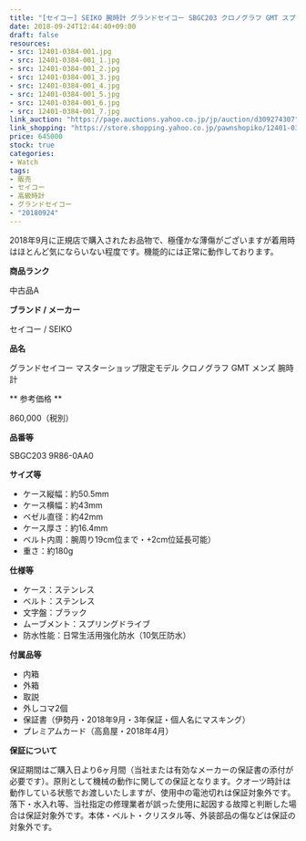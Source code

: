 ```yaml
---
title: "[セイコー] SEIKO 腕時計 グランドセイコー SBGC203 クロノグラフ GMT スプリングドライブ メンズ 極美品"
date: 2018-09-24T12:44:40+09:00
draft: false
resources:
- src: 12401-0384-001.jpg
- src: 12401-0384-001_1.jpg
- src: 12401-0384-001_2.jpg
- src: 12401-0384-001_3.jpg
- src: 12401-0384-001_4.jpg
- src: 12401-0384-001_5.jpg
- src: 12401-0384-001_6.jpg
- src: 12401-0384-001_7.jpg
link_auction: "https://page.auctions.yahoo.co.jp/jp/auction/d309274307"
link_shopping: "https://store.shopping.yahoo.co.jp/pawnshopiko/12401-0384-001.html"
price: 645000
stock: true
categories:
- Watch
tags:
- 販売
- セイコー
- 高級時計
- グランドセイコー
- "20180924"
---
```

2018年9月に正規店で購入されたお品物で、極僅かな薄傷がございますが着用時はほとんど気にならいない程度です。機能的には正常に動作しております。

**商品ランク**

中古品A

**ブランド / メーカー**

セイコー / SEIKO

**品名**

グランドセイコー マスターショップ限定モデル クロノグラフ GMT メンズ 腕時計

** 参考価格 **

860,000（税別）

**品番等**

SBGC203 9R86-0AA0

**サイズ等**

- ケース縦幅：約50.5mm
- ケース横幅：約43mm
- ベゼル直径：約42mm
- ケース厚さ：約16.4mm
- ベルト内周：腕周り19cm位まで・+2cm位延長可能）
- 重さ：約180g

**仕様等**

- ケース：ステンレス
- ベルト：ステンレス
- 文字盤：ブラック
- ムーブメント：スプリングドライブ
- 防水性能：日常生活用強化防水（10気圧防水）

**付属品等**

- 内箱
- 外箱
- 取説
- 外しコマ2個
- 保証書（伊勢丹・2018年9月・3年保証・個人名にマスキング）
- プレミアムカード（高島屋・2018年4月）

**保証について**

保証期間はご購入日より6ヶ月間（当社または有効なメーカーの保証書の添付が必要です）。原則として機械の動作に関しての保証となります。クオーツ時計は動作している状態でお渡しいたしますが、使用中の電池切れは保証対象外です。落下・水入れ等、当社指定の修理業者が誤った使用に起因する故障と判断した場合は保証対象外です。本体・ベルト・クリスタル等、外装部品の傷などは保証の対象外です。

